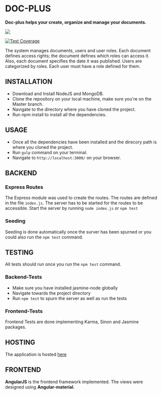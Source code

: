 # DOC-PLUS

**Doc-plus helps your create, organize and manage your documents.**

<a href="https://codeclimate.com/github/andela-totieno/DMS-FrontEnd"><img src="https://codeclimate.com/github/andela-totieno/DMS-FrontEnd/badges/gpa.svg" /></a>

[![Test Coverage](https://codeclimate.com/github/andela-totieno/DMS-FrontEnd/badges/coverage.svg)](https://codeclimate.com/github/andela-totieno/DMS-FrontEnd/coverage)


The system manages documents, users and user roles. Each document defines access rights; the document defines which roles can access it. Also, each document specifies the date it was published. Users are categorized by roles. Each user must have a role defined for them.

## INSTALLATION

- Download and Install NodeJS and MongoDB.
- Clone the repository on your local machine, make sure you're on the Master branch.
- Navigate to the directory where you have cloned the project.
- Run npm install to install all the dependencies.

## USAGE
- Once all the dependencies have been installed and the direcory path is where you cloned the project.
- Run `gulp` command on your terminal.
- Navigate to `http://localhost:3000/` on your browser.

## BACKEND
### Express Routes

The Express module was used to create the routes. The routes are defined in the file `index.js`. The server has to be        started for the routes to be accessible. Start the server by running `node index.js` or `npm test`

### Seeding

Seeding is done automatically once the surver has been spurned or you could also run  the `npm test` command.


## TESTING

All tests should run once you run the `npm test` command.

### Backend-Tests

- Make sure you have installed jasmine-node globally
- Navigate towards the project directory
- Run `npm test` to spurn the server as well as run the tests

### Frontend-Tests
Frontend Tests are done implementing Karma, Sinon and Jasmine packages.

## HOSTING
The application is hosted <a href='https://doc-plus.herokuapp.com/'> here</a>

## FRONTEND

**AngularJS** is the frontend framework implemented. The views were designed using **Angular-material.**


